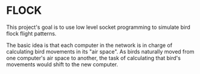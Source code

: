 # FLOCK
This project's goal is to use low level socket programming to simulate bird flock flight patterns.

The basic idea is that each computer in the network is in charge of calculating bird movements in its "air space". As birds naturally moved from one computer's air space to another, the task of calculating that bird's movements would shift to the new computer. 
